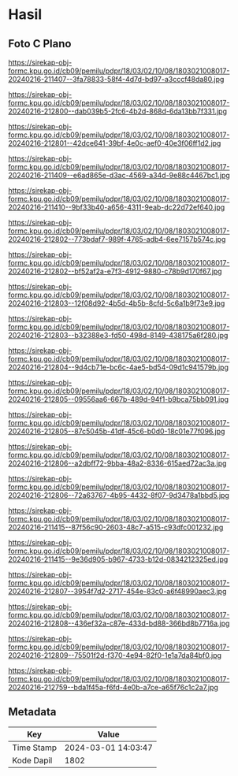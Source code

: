 # Hasil

## Foto C Plano

https://sirekap-obj-formc.kpu.go.id/cb09/pemilu/pdpr/18/03/02/10/08/1803021008017-20240216-211407--3fa78833-58f4-4d7d-bd97-a3cccf48da80.jpg

https://sirekap-obj-formc.kpu.go.id/cb09/pemilu/pdpr/18/03/02/10/08/1803021008017-20240216-212800--dab039b5-2fc6-4b2d-868d-6da13bb7f331.jpg

https://sirekap-obj-formc.kpu.go.id/cb09/pemilu/pdpr/18/03/02/10/08/1803021008017-20240216-212801--42dce641-39bf-4e0c-aef0-40e3f06ff1d2.jpg

https://sirekap-obj-formc.kpu.go.id/cb09/pemilu/pdpr/18/03/02/10/08/1803021008017-20240216-211409--e6ad865e-d3ac-4569-a34d-9e88c4467bc1.jpg

https://sirekap-obj-formc.kpu.go.id/cb09/pemilu/pdpr/18/03/02/10/08/1803021008017-20240216-211410--9bf33b40-a656-4311-9eab-dc22d72ef640.jpg

https://sirekap-obj-formc.kpu.go.id/cb09/pemilu/pdpr/18/03/02/10/08/1803021008017-20240216-212802--773bdaf7-989f-4765-adb4-6ee7157b574c.jpg

https://sirekap-obj-formc.kpu.go.id/cb09/pemilu/pdpr/18/03/02/10/08/1803021008017-20240216-212802--bf52af2a-e7f3-4912-9880-c78b9d170f67.jpg

https://sirekap-obj-formc.kpu.go.id/cb09/pemilu/pdpr/18/03/02/10/08/1803021008017-20240216-212803--12f08d92-4b5d-4b5b-8cfd-5c6a1b9f73e9.jpg

https://sirekap-obj-formc.kpu.go.id/cb09/pemilu/pdpr/18/03/02/10/08/1803021008017-20240216-212803--b32388e3-fd50-498d-8149-438175a6f280.jpg

https://sirekap-obj-formc.kpu.go.id/cb09/pemilu/pdpr/18/03/02/10/08/1803021008017-20240216-212804--9d4cb71e-bc6c-4ae5-bd54-09d1c941579b.jpg

https://sirekap-obj-formc.kpu.go.id/cb09/pemilu/pdpr/18/03/02/10/08/1803021008017-20240216-212805--09556aa6-667b-489d-94f1-b9bca75bb091.jpg

https://sirekap-obj-formc.kpu.go.id/cb09/pemilu/pdpr/18/03/02/10/08/1803021008017-20240216-212805--87c5045b-41df-45c6-b0d0-18c01e77f096.jpg

https://sirekap-obj-formc.kpu.go.id/cb09/pemilu/pdpr/18/03/02/10/08/1803021008017-20240216-212806--a2dbff72-9bba-48a2-8336-615aed72ac3a.jpg

https://sirekap-obj-formc.kpu.go.id/cb09/pemilu/pdpr/18/03/02/10/08/1803021008017-20240216-212806--72a63767-4b95-4432-8f07-9d3478a1bbd5.jpg

https://sirekap-obj-formc.kpu.go.id/cb09/pemilu/pdpr/18/03/02/10/08/1803021008017-20240216-211415--87f56c90-2603-48c7-a515-c93dfc001232.jpg

https://sirekap-obj-formc.kpu.go.id/cb09/pemilu/pdpr/18/03/02/10/08/1803021008017-20240216-211415--9e36d905-b967-4733-b12d-0834212325ed.jpg

https://sirekap-obj-formc.kpu.go.id/cb09/pemilu/pdpr/18/03/02/10/08/1803021008017-20240216-212807--3954f7d2-2717-454e-83c0-a6f48990aec3.jpg

https://sirekap-obj-formc.kpu.go.id/cb09/pemilu/pdpr/18/03/02/10/08/1803021008017-20240216-212808--436ef32a-c87e-433d-bd88-366bd8b7716a.jpg

https://sirekap-obj-formc.kpu.go.id/cb09/pemilu/pdpr/18/03/02/10/08/1803021008017-20240216-212809--75501f2d-f370-4e94-82f0-1e1a7da84bf0.jpg

https://sirekap-obj-formc.kpu.go.id/cb09/pemilu/pdpr/18/03/02/10/08/1803021008017-20240216-212759--bda1f45a-f6fd-4e0b-a7ce-a65f76c1c2a7.jpg


## Metadata

| Key        | Value               |
| ---------- | ------------------- |
| Time Stamp | 2024-03-01 14:03:47 |
| Kode Dapil | 1802                |



